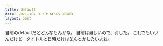 ```yaml
---
title: default
date: 2021-10-17 13:34:45 +0900
layout: post
---
```


自前のdefaultだとどんなもんかな。
自前は難しいので、消した。
これでもいいんだけど、タイトルと日時だけはなんとかしたいよね。
